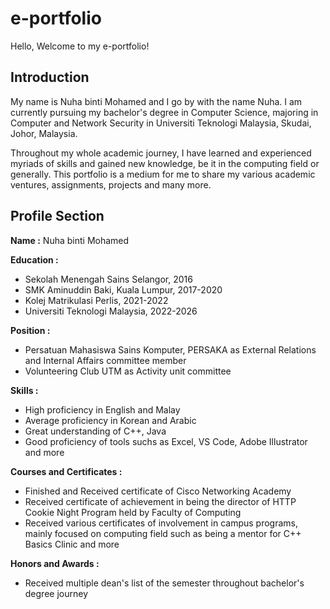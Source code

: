 # e-portfolio
Hello, Welcome to my e-portfolio!

## Introduction

My name is Nuha binti Mohamed and I go by with the name Nuha. I am currently pursuing my bachelor's degree in Computer Science, majoring in Computer and Network Security in Universiti Teknologi Malaysia, Skudai, Johor, Malaysia.

Throughout my whole academic journey, I have learned and experienced myriads of skills and gained new knowledge, be it in the computing field or generally. This portfolio is a medium for me to share my various academic ventures, assignments, projects and many more.

## Profile Section

**Name :** Nuha binti Mohamed

**Education :** 
* Sekolah Menengah Sains Selangor, 2016
* SMK Aminuddin Baki, Kuala Lumpur, 2017-2020
* Kolej Matrikulasi Perlis, 2021-2022
* Universiti Teknologi Malaysia, 2022-2026

**Position :**
* Persatuan Mahasiswa Sains Komputer, PERSAKA as External Relations and Internal Affairs committee member
* Volunteering Club UTM as Activity unit committee

**Skills :**
* High proficiency in English and Malay
* Average proficiency in Korean and Arabic
* Great understanding of C++, Java
* Good proficiency of tools suchs as Excel, VS Code, Adobe Illustrator and more

**Courses and Certificates :**
* Finished and Received certificate of Cisco Networking Academy
* Received certificate of achievement in being the director of HTTP Cookie Night Program held by Faculty of Computing
* Received various certificates of involvement in campus programs, mainly focused on computing field such as being a mentor for C++ Basics Clinic and more

**Honors and Awards :**
* Received multiple dean's list of the semester throughout bachelor's degree journey
